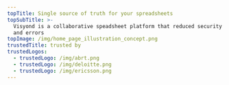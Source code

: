 ```yaml
---
topTitle: Single source of truth for your spreadsheets
topSubTitle: >-
  Visyond is a collaborative speadsheet platform that reduced security threats
  and errors
topImage: /img/home_page_illustration_concept.png
trustedTitle: trusted by
trustedLogos:
  - trustedLogo: /img/abrt.png
  - trustedLogo: /img/deloitte.png
  - trustedLogo: /img/ericsson.png
---
```


